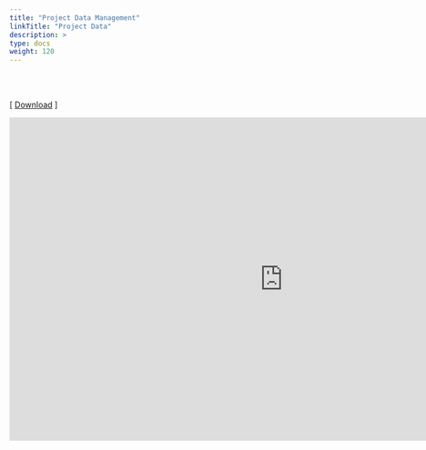 ```yaml
---
title: "Project Data Management"
linkTitle: "Project Data"
description: >
type: docs
weight: 120
---
```


<br></br>

[ [Download](https://docs.google.com/presentation/d/1HTQwvmU56O4s37RDx4hKnF8mE1rqNlt5-RdPSfQ2O2s/edit?usp=sharing) ]

<iframe src="https://docs.google.com/presentation/d/e/2PACX-1vQRkcIO_ZOw2kAgPM1rE_qnZR-AY39ZGs2Mt5Hk6gxYLb-rOuy39AmNEP2_WQaooYkhHhs4NKNNFv3t/embed?start=false&loop=false&delayms=60000" frameborder="0" width="960" height="569" allowfullscreen="true" mozallowfullscreen="true" webkitallowfullscreen="true"></iframe>


